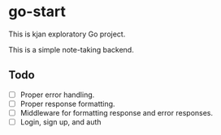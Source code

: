 # go-start

This is kjan exploratory Go project.

This is a simple note-taking backend.

## Todo

- [ ] Proper error handling.
- [ ] Proper response formatting.
- [ ] Middleware for formatting response and error responses.
- [ ] Login, sign up, and auth
